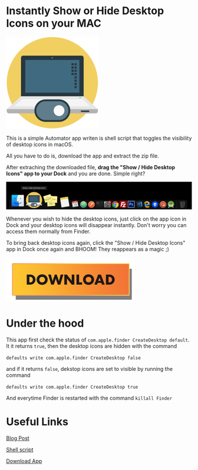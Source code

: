 Instantly Show or Hide Desktop Icons on your MAC
=====
<img src="assets/icon.png" width="250px" height="250px"/>

This is a simple Automator app writen is shell script that toggles the visibility of desktop icons in macOS.

All you have to do is, download the app and extract the zip file. 

After extraching the downloaded file, **drag the "Show / Hide Desktop Icons" app to your Dock** and you are done. Simple right? 

<img src="assets/dock.png" />

Whenever you wish to hide the desktop icons, just click on the app icon in Dock and your desktop icons will disappear instantly. Don't worry you can access them normally from Finder.

To bring back desktop icons again, click the "Show / Hide Desktop Icons" app in Dock once again and BHOOM! They reappears as a magic ;) 

<a href="https://github.com/amarilindra/Show-Hide-Mac-Desktop-Icons/raw/master/Show%20:%20Hide%20Desktop%20Icons.app.zip"><img src="assets/download.png" /></a>

Under the hood
====

This app first check the status of ```com.apple.finder CreateDesktop default```. It it returns ```true```, then the desktop icons are hidden with the command 

```defaults write com.apple.finder CreateDesktop false```

and if it returns ```false```, dekstop icons are set to visible by running the command 

```defaults write com.apple.finder CreateDesktop true```

And everytime Finder is restarted with the command ```killall Finder```

Useful Links
====

[Blog Post][2]

[Shell script][1]

[Download App][3]


[1]: https://github.com/amarilindra/Show-Hide-Mac-Desktop-Icons/blob/master/script.sh
[2]: https://www.geekdashboard.com/show-hide-desktop-icons-on-mac/
[3]: https://github.com/amarilindra/Show-Hide-Mac-Desktop-Icons/raw/master/Show%20:%20Hide%20Desktop%20Icons.app.zip
